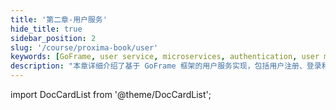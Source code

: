 ```yaml
---
title: '第二章-用户服务'
hide_title: true
sidebar_position: 2
slug: '/course/proxima-book/user'
keywords: [GoFrame, user service, microservices, authentication, user management, registration, login, user information]
description: "本章详细介绍了基于 GoFrame 框架的用户服务实现，包括用户注册、登录和信息查询等核心功能的开发流程。"
---
```


import DocCardList from '@theme/DocCardList';

<DocCardList />
